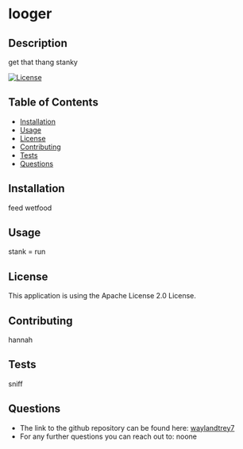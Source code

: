 # looger

## Description
get that thang stanky 


[![License](https://img.shields.io/badge/License-Apache_2.0-blue.svg)](https://opensource.org/licenses/Apache-2.0)

## Table of Contents
* [Installation](#installation)
* [Usage](#usage)
* [License](#license)
* [Contributing](#contributing)
* [Tests](#tests)
* [Questions](#questions)

## Installation
feed wetfood 


## Usage
stank = run 


## License
This application is using the Apache License 2.0 License.


## Contributing
hannah 


## Tests
sniff 


## Questions
* The link to the github repository can be found here: [waylandtrey7](https://github.com/waylandtrey7/)
* For any further questions you can reach out to: noone
